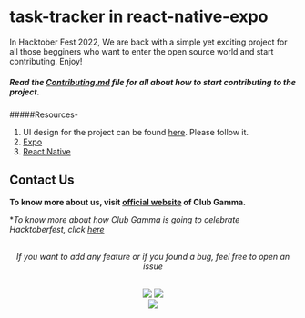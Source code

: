# task-tracker in react-native-expo

In Hacktober Fest 2022, We are back with a simple yet exciting project for all those begginers who want to enter the open source world and start contributing. Enjoy!

##### Read the [Contributing.md](https://github.com/clubgamma/task-tracker/blob/main/CONTRIBUTING.md) file for all about how to start contributing to the project.

#####Resources-

1. UI design for the project can be found [here](https://www.figma.com/file/kPKeq2EbtLPUjrNNpykOYa/Hacktoberfest-2022-React-Native-Todo-List?node-id=0%3A1). Please follow it.
2. [Expo](https://docs.expo.dev/)
3. [React Native](https://reactnative.dev/docs/environment-setup)

## Contact Us

**To know more about us, visit [official website](https://clubgamma.github.io/) of Club Gamma.**

\*_To know more about how Club Gamma is going to celebrate Hacktoberfest, click [here](https://clubgamma.github.io/hacktoberfest2021/)_

<br>
<div align="center">  
<i>If you want to add any feature or if you found a bug, feel free to open an issue</i><br><br>

![](https://img.shields.io/badge/Star-If_Liked-%23FF0000.svg?&style=flat&logoColor=white&color=white)
![](https://img.shields.io/badge/Fork-If_you_found_interesting-%23FF0000.svg?&style=flat&logoColor=white&color=white)<br>
<a href="https://github.com/clubgamma/spotify-web-clone/issues/new"><img src="https://img.shields.io/badge/Query-Ask_Us_Anything-blue"/></a><br>
<br>

</div>
